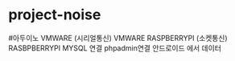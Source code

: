 # project-noise
#아두이노 VMWARE (시리얼통신)
VMWARE RASPBERRYPI (소켓통신)\
RASBPBERRYPI MYSQL 연결 phpadmin연결 안드로이드 에서 데이터 

